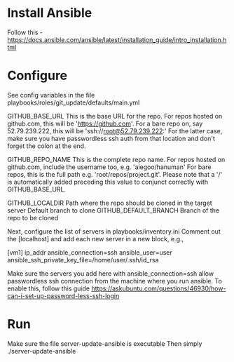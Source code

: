 # Install Ansible
Follow this - https://docs.ansible.com/ansible/latest/installation_guide/intro_installation.html 

# Configure
See config variables in the file playbooks/roles/git_update/defaults/main.yml

GITHUB_BASE_URL
This is the base URL for the repo. For repos hosted on github.com, this will be 'https://github.com'.
For a bare repo on, say 52.79.239.222, this will be 'ssh://root@52.79.239.222:'
For the latter case, make sure you have passwordless ssh auth from that location and don't forget the colon at the end.

GITHUB_REPO_NAME
This is the complete repo name. For repos hosted on github.com, include the username too, e.g. 'aiegoo/hanuman'
For bare repos, this is the full path e.g. 'root/repos/project.git'.
Please note that a '/' is automatically added preceding this value to conjunct correctly with GITHUB_BASE_URL.

GITHUB_LOCALDIR
Path where the repo should be cloned in the target server
Default branch to clone
GITHUB_DEFAULT_BRANCH
Branch of the repo to be cloned

Next, configure the list of servers in playbooks/inventory.ini
Comment out the [localhost] and add each new server in a new block, e.g.,

[vm1]
ip_addr ansible_connection=ssh ansible_user=user ansible_ssh_private_key_file=/home/user/.ssh/id_rsa

Make sure the servers you add here with ansible_connection=ssh allow passwordless ssh connection from the machine where you run ansible.
To enable this, follow this guide https://askubuntu.com/questions/46930/how-can-i-set-up-password-less-ssh-login

# Run
Make sure the file server-update-ansible is executable
Then simply ./server-update-ansible <repo-name>

